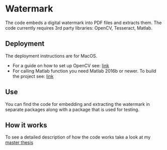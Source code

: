 Watermark
==========

The code embeds a digital watermark into PDF files and extracts them. The code currently requires 3rd party libraries: OpenCV, Tesseract, Matlab.

Deployment
----------
The deployment instructions are for MacOS.

* For a guide on how to set up OpenCV see: [link](https://www.marginallyclever.com/2015/10/install-opencv-3-0-0-java-eclipse-osx-10-10-1/)
* For calling Matlab function you need Matlab 2016b or newer. To build the project see: [link](https://de.mathworks.com/help/matlab/matlab_external/setup-environment.html)

Use
---
You can find the code for embedding and extracting the watermark in separate packages along with a package that is used for testing.

How it works
---
To see a detailed description of how the code works take a look at my [master thesis](http://tiny.cc/AbrisNagyMasterThesis)
